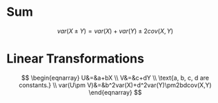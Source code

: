 # Sum
$$
var(X\pm Y)=var(X)+var(Y)\pm2cov(X,Y)
$$
# Linear Transformations
$$
\begin{eqnarray}
U&=&a+bX \\
V&=&c+dY \\
\text{a, b, c, d are constants.} \\
var(U\pm V)&=&b^2var(X)+d^2var(Y)\pm2bdcov(X,Y)
\end{eqnarray}
$$